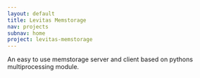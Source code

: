 ```yaml
---
layout: default
title: Levitas Memstorage
nav: projects
subnav: home
project: levitas-memstorage
---
```


An easy to use memstorage server and client based on pythons multiprocessing module.
